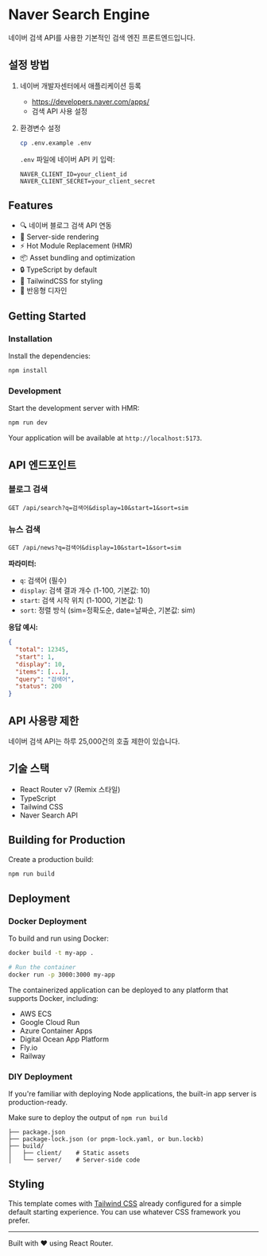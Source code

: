 # Naver Search Engine

네이버 검색 API를 사용한 기본적인 검색 엔진 프론트엔드입니다.

## 설정 방법

1. 네이버 개발자센터에서 애플리케이션 등록
   - https://developers.naver.com/apps/
   - 검색 API 사용 설정

2. 환경변수 설정
   ```bash
   cp .env.example .env
   ```
   
   `.env` 파일에 네이버 API 키 입력:
   ```
   NAVER_CLIENT_ID=your_client_id
   NAVER_CLIENT_SECRET=your_client_secret
   ```

## Features

- 🔍 네이버 블로그 검색 API 연동
- 🚀 Server-side rendering
- ⚡️ Hot Module Replacement (HMR)
- 📦 Asset bundling and optimization
- 🔒 TypeScript by default
- 🎉 TailwindCSS for styling
- 📱 반응형 디자인

## Getting Started

### Installation

Install the dependencies:

```bash
npm install
```

### Development

Start the development server with HMR:

```bash
npm run dev
```

Your application will be available at `http://localhost:5173`.

## API 엔드포인트

### 블로그 검색
```
GET /api/search?q=검색어&display=10&start=1&sort=sim
```

### 뉴스 검색  
```
GET /api/news?q=검색어&display=10&start=1&sort=sim
```

**파라미터:**
- `q`: 검색어 (필수)
- `display`: 검색 결과 개수 (1-100, 기본값: 10)
- `start`: 검색 시작 위치 (1-1000, 기본값: 1)
- `sort`: 정렬 방식 (sim=정확도순, date=날짜순, 기본값: sim)

**응답 예시:**
```json
{
  "total": 12345,
  "start": 1,
  "display": 10,
  "items": [...],
  "query": "검색어",
  "status": 200
}
```

## API 사용량 제한

네이버 검색 API는 하루 25,000건의 호출 제한이 있습니다.

## 기술 스택

- React Router v7 (Remix 스타일)
- TypeScript  
- Tailwind CSS
- Naver Search API

## Building for Production

Create a production build:

```bash
npm run build
```

## Deployment

### Docker Deployment

To build and run using Docker:

```bash
docker build -t my-app .

# Run the container
docker run -p 3000:3000 my-app
```

The containerized application can be deployed to any platform that supports Docker, including:

- AWS ECS
- Google Cloud Run
- Azure Container Apps
- Digital Ocean App Platform
- Fly.io
- Railway

### DIY Deployment

If you're familiar with deploying Node applications, the built-in app server is production-ready.

Make sure to deploy the output of `npm run build`

```
├── package.json
├── package-lock.json (or pnpm-lock.yaml, or bun.lockb)
├── build/
│   ├── client/    # Static assets
│   └── server/    # Server-side code
```

## Styling

This template comes with [Tailwind CSS](https://tailwindcss.com/) already configured for a simple default starting experience. You can use whatever CSS framework you prefer.

---

Built with ❤️ using React Router.

